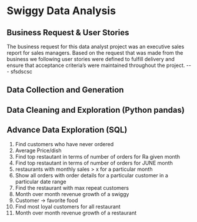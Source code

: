 # Swiggy Data Analysis
## Business Request & User Stories
The business request for this data analyst project was an executive sales report for sales managers. Based on the request that was made from the business we following user stories were defined to fulfill delivery and ensure that acceptance criteria’s were maintained throughout the project.
--- sfsdscsc 
## Data Collection and Generation
## Data Cleaning and Exploration (Python pandas)
## Advance Data Exploration (SQL) 
1. Find customers who have never ordered
2. Average Price/dish
3. Find top restautant in terms of number of orders for Ra given month
4. Find top restautant in terms of number of orders for JUNE month 
5. restaurants with monthly sales > x for a particular month 
6. Show all orders with order details for a particular customer in a particular date range
7. Find the restaurant with max repeat customers
8. Month over month revenue growth of a swiggy
9. Customer -> favorite food
10. Find most loyal customers for all restaurant
11. Month over month revenue growth of a restaurant

